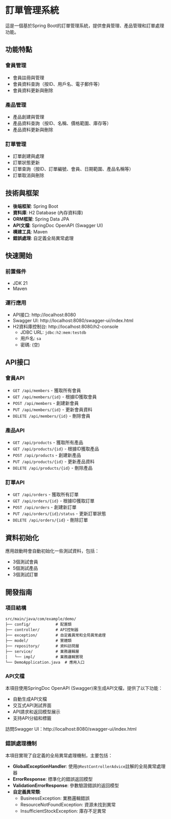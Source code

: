 # 訂單管理系統

這是一個基於Spring Boot的訂單管理系統，提供會員管理、產品管理和訂單處理功能。

## 功能特點

### 會員管理
- 會員註冊與管理
- 會員資料查詢（按ID、用戶名、電子郵件等）
- 會員資料更新與刪除

### 產品管理
- 產品創建與管理
- 產品資料查詢（按ID、名稱、價格範圍、庫存等）
- 產品資料更新與刪除

### 訂單管理
- 訂單創建與處理
- 訂單狀態更新
- 訂單查詢（按ID、訂單編號、會員、日期範圍、產品名稱等）
- 訂單取消與刪除

## 技術與框架

- **後端框架**: Spring Boot
- **資料庫**: H2 Database (內存資料庫)
- **ORM框架**: Spring Data JPA
- **API文檔**: SpringDoc OpenAPI (Swagger UI)
- **構建工具**: Maven
- **錯誤處理**: 自定義全局異常處理

## 快速開始

### 前置條件

- JDK 21
- Maven

### 運行應用
   - API接口: http://localhost:8080
   - Swagger UI: http://localhost:8080/swagger-ui/index.html
   - H2資料庫控制台: http://localhost:8080/h2-console
     - JDBC URL: `jdbc:h2:mem:testdb`
     - 用戶名: `sa`
     - 密碼: (空)

## API接口

### 會員API

- `GET /api/members` - 獲取所有會員
- `GET /api/members/{id}` - 根據ID獲取會員
- `POST /api/members` - 創建新會員
- `PUT /api/members/{id}` - 更新會員資料
- `DELETE /api/members/{id}` - 刪除會員

### 產品API

- `GET /api/products` - 獲取所有產品
- `GET /api/products/{id}` - 根據ID獲取產品
- `POST /api/products` - 創建新產品
- `PUT /api/products/{id}` - 更新產品資料
- `DELETE /api/products/{id}` - 刪除產品

### 訂單API

- `GET /api/orders` - 獲取所有訂單
- `GET /api/orders/{id}` - 根據ID獲取訂單
- `POST /api/orders` - 創建新訂單
- `PUT /api/orders/{id}/status` - 更新訂單狀態
- `DELETE /api/orders/{id}` - 刪除訂單

## 資料初始化

應用啟動時會自動初始化一些測試資料，包括：

- 3個測試會員
- 5個測試產品
- 3個測試訂單

## 開發指南

### 項目結構

```
src/main/java/com/example/demo/
├── config/           # 配置類
├── controller/       # API控制器
├── exception/        # 自定義異常和全局異常處理
├── model/            # 實體類
├── repository/       # 資料訪問層
├── service/          # 業務邏輯層
│   └── impl/         # 業務邏輯實現
└── DemoApplication.java  # 應用入口
```

### API文檔

本項目使用SpringDoc OpenAPI (Swagger)來生成API文檔，提供了以下功能：

- 自動生成API文檔
- 交互式API測試界面
- API請求和返回模型展示
- 支持API分組和標籤

訪問Swagger UI：http://localhost:8080/swagger-ui/index.html

### 錯誤處理機制

本項目實現了自定義的全局異常處理機制，主要包括：

- **GlobalExceptionHandler**: 使用`@RestControllerAdvice`註解的全局異常處理器
- **ErrorResponse**: 標準化的錯誤返回模型
- **ValidationErrorResponse**: 參數驗證錯誤的返回模型
- **自定義異常類**:
  - BusinessException: 業務邏輯錯誤
  - ResourceNotFoundException: 資源未找到異常
  - InsufficientStockException: 庫存不足異常

